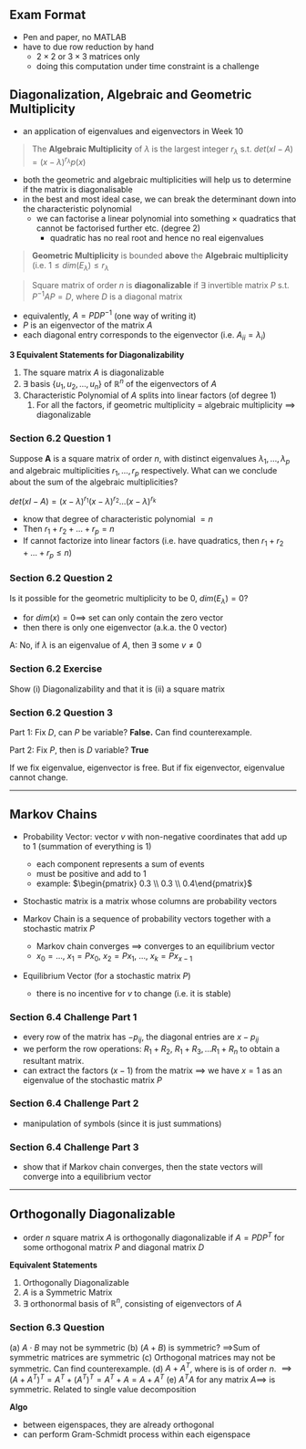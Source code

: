 ## Exam Format
- Pen and paper, no MATLAB
- have to due row reduction by hand
	- $2 \times 2$ or $3 \times 3$ matrices only
	- doing this computation under time constraint is a challenge
## Diagonalization, Algebraic and Geometric Multiplicity
- an application of eigenvalues and eigenvectors in Week 10

> The **Algebraic Multiplicity** of $\lambda$ is the largest integer $r_{\lambda}$ s.t. $det(xI - A) = (x- \lambda)^{r_{\lambda}}p(x)$
- both the geometric and algebraic multiplicities will help us to determine if the matrix is diagonalisable
- in the best and most ideal case, we can break the determinant down into the characteristic polynomial
	- we can factorise a linear polynomial into something $\times$ quadratics that cannot be factorised further etc. (degree $2$)
		- quadratic has no real root and hence no real eigenvalues

> **Geometric Multiplicity** is bounded **above** the **Algebraic multiplicity** (i.e. $1 \leq dim(E_{\lambda}) \leq r_{\lambda}$

> Square matrix of order $n$ is **diagonalizable** if $\exists$ invertible matrix $P$ s.t. $P^{-1}AP = D$, where $D$ is a diagonal matrix
- equivalently, $A = PDP^{-1}$ (one way of writing it)
- $P$ is an eigenvector of the matrix $A$
- each diagonal entry corresponds to the eigenvector (i.e. $A_{ii} = \lambda_i$)

**3 Equivalent Statements for Diagonalizability**
1. The square matrix $A$ is diagonalizable
2. $\exists$ basis $\{u_1, u_2, \ldots, u_n\}$ of $\mathbb{R}^n$ of the eigenvectors of $A$
3. Characteristic Polynomial of $A$ splits into linear factors (of degree $1$)
	1. For all the factors, if geometric multiplicity $=$ algebraic multiplicity $\implies$ diagonalizable
### Section 6.2 Question 1
Suppose $\textbf{A}$ is a square matrix of order $n$, with distinct eigenvalues $\lambda_1, \ldots, \lambda_p$ and algebraic multiplicities $r_1, \ldots, r_p$ respectively. What can we conclude about the sum of the algebraic multiplicities?

$det(xI - A) = (x- \lambda)^{r_1}(x- \lambda)^{r_2}\ldots(x- \lambda)^{r_k}$
- know that degree of characteristic polynomial $= n$
- Then $r_1 + r_2 + \ldots + r_p = n$
- If cannot factorize into linear factors (i.e. have quadratics, then $r_1 + r_2 + \ldots + r_p \leq n$)
### Section 6.2 Question 2
Is it possible for the geometric multiplicity to be $0$, $dim(E_{\lambda}) = 0$?
- for $dim(x) = 0 \implies$ set can only contain the zero vector
- then there is only one eigenvector (a.k.a. the $0$ vector)

A: No, if $\lambda$ is an eigenvalue of $A$, then $\exists$ some $v \neq 0$
### Section 6.2 Exercise
Show (i) Diagonalizability and that it is (ii) a square matrix

### Section 6.2 Question 3
Part 1: Fix $D$, can $P$ be variable?
**False.** Can find counterexample.

Part 2: Fix $P$, then is $D$ variable?
**True**

If we fix eigenvalue, eigenvector is free. But if fix eigenvector, eigenvalue cannot change.

---
## Markov Chains
- Probability Vector: vector $v$ with non-negative coordinates that add up to $1$ (summation of everything is $1$)
	- each component represents a sum of events
	- must be positive and add to $1$
	- example: $\begin{pmatrix} 0.3 \\ 0.3 \\ 0.4\end{pmatrix}$

- Stochastic matrix is a matrix whose columns are probability vectors

- Markov Chain is a sequence of probability vectors together with a stochastic matrix $P$
	- Markov chain converges $\implies$ converges to an equilibrium vector
	- $x_0 = \ldots, \: x_1 = Px_0, \: x_2 = Px_1,\: \ldots, \:x_k = Px_{x-1}$

- Equilibrium Vector (for a stochastic matrix $P$)
	- there is no incentive for $v$ to change (i.e. it is stable)
### Section 6.4 Challenge Part 1
- every row of the matrix has $-p_{ij}$, the diagonal entries are $x-p_{ij}$
- we perform the row operations: $R_1 + R_2$, $R_1 + R_3, \ldots R_1 + R_n$ to obtain a resultant matrix. 
- can extract the factors $(x-1)$ from the matrix $\implies$ we have $x = 1$ as an eigenvalue of the stochastic matrix $P$
### Section 6.4 Challenge Part 2
- manipulation of symbols (since it is just summations)

### Section 6.4 Challenge Part 3
- show that if Markov chain converges, then the state vectors will converge into a equilibrium vector

---
## Orthogonally Diagonalizable
- order $n$ square matrix $A$ is orthogonally diagonalizable if $A = PDP^T$ for some orthogonal matrix $P$ and diagonal matrix $D$

**Equivalent Statements**
1. Orthogonally Diagonalizable
2. $A$ is a Symmetric Matrix
3. $\exists$ orthonormal basis of $\mathbb{R}^n$, consisting of eigenvectors of $A$
### Section 6.3 Question 
(a) $A\cdot B$ may not be symmetric
(b) $(A + B)$ is symmetric? $\implies$Sum of symmetric matrices are symmetric
(c) Orthogonal matrices may not be symmetric. Can find counterexample.
(d) $A + A^T$, where is is of order $n$. $\implies (A + A^T)^T = A^T + (A^T)^T = A^T + A = A + A^T$
(e) $A^TA$ for any matrix $A \implies$ is symmetric. Related to single value decomposition 

**Algo**
- between eigenspaces, they are already orthogonal
- can perform Gram-Schmidt process within each eigenspace